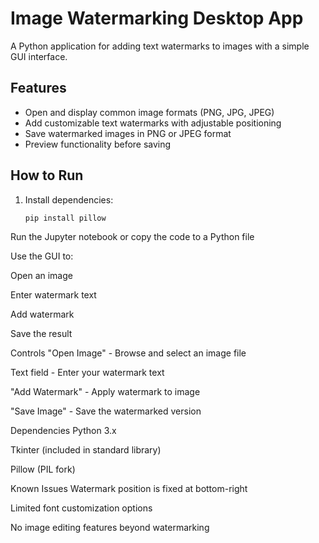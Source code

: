 # Image Watermarking Desktop App  

A Python application for adding text watermarks to images with a simple GUI interface.  

## Features  
- Open and display common image formats (PNG, JPG, JPEG)  
- Add customizable text watermarks with adjustable positioning  
- Save watermarked images in PNG or JPEG format  
- Preview functionality before saving  

## How to Run  
1. Install dependencies:  
   ```bash  
   pip install pillow  
Run the Jupyter notebook or copy the code to a Python file

Use the GUI to:

Open an image

Enter watermark text

Add watermark

Save the result

Controls
"Open Image" - Browse and select an image file

Text field - Enter your watermark text

"Add Watermark" - Apply watermark to image

"Save Image" - Save the watermarked version

Dependencies
Python 3.x

Tkinter (included in standard library)

Pillow (PIL fork)

Known Issues
Watermark position is fixed at bottom-right

Limited font customization options

No image editing features beyond watermarking
